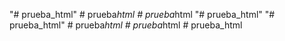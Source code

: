 "# prueba_html" 
#   p r u e b a _ h t m l  
 #   p r u e b a _ h t m l  
 "# prueba_html" 
"# prueba_html" 
#   p r u e b a _ h t m l  
 #   p r u e b a _ h t m l  
 # prueba_html
